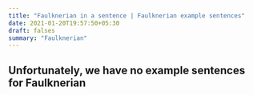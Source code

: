 ```yaml
---
title: "Faulknerian in a sentence | Faulknerian example sentences"
date: 2021-01-20T19:57:50+05:30
draft: falses
summary: "Faulknerian"
---
```

## Unfortunately, we have no example sentences for Faulknerian                 
